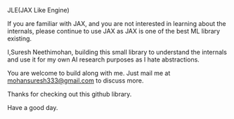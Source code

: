 JLE(JAX Like Engine)

If you are familiar with JAX, and you are not interested in learning about the internals, please continue to use JAX as JAX is one of the best ML library existing. 

I,Suresh Neethimohan, building this small library to understand the internals and use it for my own AI research purposes as I hate abstractions.

You are welcome to build along with me. Just mail me at mohansuresh333@gmail.com to discuss more. 

Thanks for checking out this github library. 

Have a good day.
